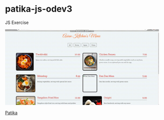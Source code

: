 # patika-js-odev3

JS Exercise

![preview](preview.gif)

[Patika](https://academy.patika.dev/tr/@alpk)
